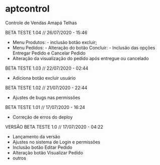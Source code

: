 # aptcontrol
Controle de Vendas Amapá Telhas

BETA TESTE 1.04 //
26/07/2020 - 15:46

- Menu Produtos: - inclusão botão excluir;
- Menu Pedidos: - Alteração do botão Concluir: - Inclusão das opções Entregar Pedido e Cancelar Pedido
- Alteração da visualização do pedido após entregue ou cancelado

BETA TESTE 1.03 //
22/07/2020 - 02:44

- Adiciona botão excluir usuário

BETA TESTE 1.02 //
21/07/2020 - 22:44

- Ajustes de bugs nas permissões

BETA TESTE 1.01 // 
17/07/2020 - 16:24

- Correção de erros do deploy

VERSÃO BETA TESTE 1.0 //
17/07/2020 - 04:22

- Lançamento da versão
- Ajustes no sistema de Login e permissões
- Inclusão botão Editar Pedido
- Alteração botão Visualizar Pedido
- outros